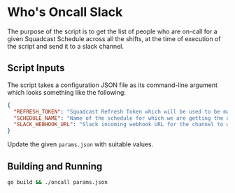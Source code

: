 # Who's Oncall Slack

The purpose of the script is to get the list of people who are on-call for a given Squadcast Schedule across all the shifts, at the time of execution of the script and send it to a slack channel.

## Script Inputs

The script takes a configuration JSON file as its command-line argument which looks something like the following:

```json
{
  "REFRESH_TOKEN": "Squadcast Refresh Token which will be used to be make requests to Public APIs",
  "SCHEDULE_NAME": "Name of the schedule for which we are getting the on-call people",
  "SLACK_WEBHOOK_URL": "Slack incoming webhook URL for the channel to which we want to send the on-call notification"
}
```

Update the given `params.json` with suitable values.

## Building and Running

```bash
go build && ./oncall params.json
```
